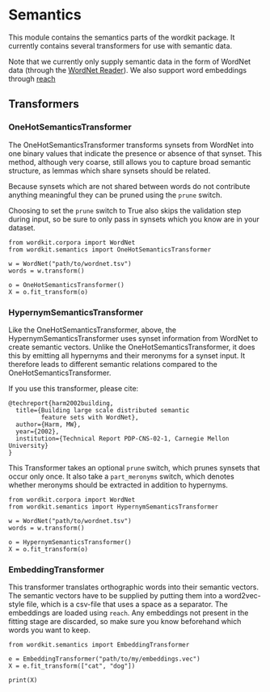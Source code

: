 # Semantics

This module contains the semantics parts of the wordkit package.
It currently contains several transformers for use with semantic data.

Note that we currently only supply semantic data in the form of WordNet data (through the [WordNet Reader](../../#wordnet)).
We also support word embeddings through [reach](www.github.com/stephantul/reach)

## Transformers

### OneHotSemanticsTransformer

The OneHotSemanticsTransformer transforms synsets from WordNet into one binary values that indicate the presence or absence of that synset.
This method, although very coarse, still allows you to capture broad semantic structure, as lemmas which share synsets should be related.

Because synsets which are not shared between words do not contribute anything meaningful they can be pruned using the `prune` switch.

Choosing to set the `prune` switch to True also skips the validation step during input, so be sure to only pass in synsets which you know are in your dataset.

```python3
from wordkit.corpora import WordNet
from wordkit.semantics import OneHotSemanticsTransformer

w = WordNet("path/to/wordnet.tsv")
words = w.transform()

o = OneHotSemanticsTransformer()
X = o.fit_transform(o)
```


### HypernymSemanticsTransformer

Like the OneHotSemanticsTransformer, above, the HypernymSemanticsTransformer uses synset information from WordNet to create semantic vectors.
Unlike the OneHotSemanticsTransformer, it does this by emitting all hypernyms and their meronyms for a synset input.
It therefore leads to different semantic relations compared to the OneHotSemanticsTransformer.

If you use this transformer, please cite:

```
@techreport{harm2002building,
  title={Building large scale distributed semantic
         feature sets with WordNet},
  author={Harm, MW},
  year={2002},
  institution={Technical Report PDP-CNS-02-1, Carnegie Mellon University}
}
```

This Transformer takes an optional `prune` switch, which prunes synsets that occur only once.
It also take a `part_meronyms` switch, which denotes whether meronyms should be extracted in addition to hypernyms.

```python3
from wordkit.corpora import WordNet
from wordkit.semantics import HypernymSemanticsTransformer

w = WordNet("path/to/wordnet.tsv")
words = w.transform()

o = HypernymSemanticsTransformer()
X = o.fit_transform(o)
```


### EmbeddingTransformer

This transformer translates orthographic words into their semantic vectors.
The semantic vectors have to be supplied by putting them into a word2vec-style file, which is a csv-file that uses a space as a separator.
The embeddings are loaded using `reach`.
Any embeddings not present in the fitting stage are discarded, so make sure you know beforehand which words you want to keep.

```python3
from wordkit.semantics import EmbeddingTransformer

e = EmbeddingTransformer("path/to/my/embeddings.vec")
X = e.fit_transform(["cat", "dog"])

print(X)
```
